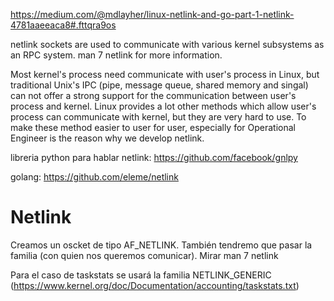 https://medium.com/@mdlayher/linux-netlink-and-go-part-1-netlink-4781aaeeaca8#.fttqra9os

netlink sockets are used to communicate with various kernel subsystems as an RPC system. man 7 netlink for more information.

Most kernel's process need communicate with user's process in Linux, but traditional Unix's IPC (pipe, message queue, shared memory and singal) can not offer a strong support for the communication between user's process and kernel. Linux provides a lot other methods which allow user's process can communicate with kernel, but they are very hard to use. To make these method easier to user for user, especially for Operational Engineer is the reason why we develop netlink.

libreria python para hablar netlink:
https://github.com/facebook/gnlpy

golang:
https://github.com/eleme/netlink


# Netlink
Creamos un oscket de tipo AF_NETLINK.
También tendremo que pasar la familia (con quien nos queremos comunicar). Mirar man 7 netlink


Para el caso de taskstats se usará la familia NETLINK_GENERIC (https://www.kernel.org/doc/Documentation/accounting/taskstats.txt)
